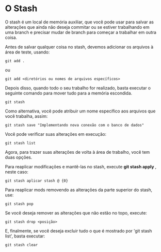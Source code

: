 # O Stash

O stash é um local de memória auxiliar, que você pode usar para salvar as alterações que ainda não deseja commitar ou se estiver trabalhando em uma branch e precisar mudar de branch para começar a trabalhar em outra coisa.

Antes de salvar qualquer coisa no stash, devemos adicionar os arquivos à área de teste, usando:

`git add .`

ou

`git add <diretórios ou nomes de arquivos específicos>`

Depois disso, quando todo o seu trabalho for realizado, basta executar o seguinte comando para mover tudo para a memória escondida. 

`git stash`

Como alternativa, você pode atribuir um nome específico aos arquivos que você trabalha, assim:

`git stash save "Implementando nova conexão com o banco de dados"`

Você pode verificar suas alterações em execução:

`git stash list`

Agora, para trazer suas alterações de volta à área de trabalho, você tem duas opções.

Para reaplicar modificações e mantê-las no stash, execute **git stash apply <stash position>**, neste caso:

`git stash aplicar stash @ {0}`

Para reaplicar mods removendo as alterações da parte superior do stash, use:

`git stash pop`

Se você deseja remover as alterações que não estão no topo, execute:

`git stash drop <posição>`

E, finalmente, se você deseja excluir tudo o que é mostrado por 'git stash list', basta executar:

`git stash clear`

